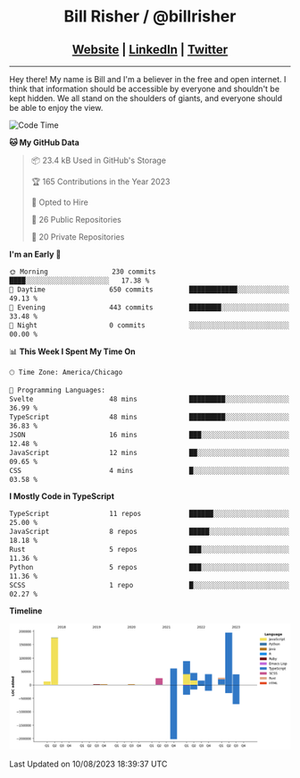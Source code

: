 
<h1 align="center">
    Bill Risher / @billrisher <br />
</h1>
<h2 align="center">
    <a href="https://billrisher.com">Website</a> | <a href="https://linkedin.com/in/william-risher">LinkedIn</a> | <a href="https://twitter.com/billrisher_">Twitter</a> 
 </h2>

---

Hey there! My name is Bill and I'm a believer in the free and open internet. 
I think that information should be accessible by everyone and shouldn't be kept hidden. 
We all stand on the shoulders of giants, and everyone should be able to enjoy the view.

<!--START_SECTION:waka-->
![Code Time](http://img.shields.io/badge/Code%20Time-219%20hrs%2048%20mins-blue)

**🐱 My GitHub Data** 

> 📦 23.4 kB Used in GitHub's Storage 
 > 
> 🏆 165 Contributions in the Year 2023
 > 
> 💼 Opted to Hire
 > 
> 📜 26 Public Repositories 
 > 
> 🔑 20 Private Repositories 
 > 
**I'm an Early 🐤** 

```text
🌞 Morning                230 commits         ████░░░░░░░░░░░░░░░░░░░░░   17.38 % 
🌆 Daytime                650 commits         ████████████░░░░░░░░░░░░░   49.13 % 
🌃 Evening                443 commits         ████████░░░░░░░░░░░░░░░░░   33.48 % 
🌙 Night                  0 commits           ░░░░░░░░░░░░░░░░░░░░░░░░░   00.00 % 
```


📊 **This Week I Spent My Time On** 

```text
🕑︎ Time Zone: America/Chicago

💬 Programming Languages: 
Svelte                   48 mins             █████████░░░░░░░░░░░░░░░░   36.99 % 
TypeScript               48 mins             █████████░░░░░░░░░░░░░░░░   36.83 % 
JSON                     16 mins             ███░░░░░░░░░░░░░░░░░░░░░░   12.48 % 
JavaScript               12 mins             ██░░░░░░░░░░░░░░░░░░░░░░░   09.65 % 
CSS                      4 mins              █░░░░░░░░░░░░░░░░░░░░░░░░   03.58 % 
```

**I Mostly Code in TypeScript** 

```text
TypeScript               11 repos            ██████░░░░░░░░░░░░░░░░░░░   25.00 % 
JavaScript               8 repos             █████░░░░░░░░░░░░░░░░░░░░   18.18 % 
Rust                     5 repos             ███░░░░░░░░░░░░░░░░░░░░░░   11.36 % 
Python                   5 repos             ███░░░░░░░░░░░░░░░░░░░░░░   11.36 % 
SCSS                     1 repo              █░░░░░░░░░░░░░░░░░░░░░░░░   02.27 % 
```



**Timeline**

![Lines of Code chart](https://raw.githubusercontent.com/billrisher/billrisher/main/assets/bar_graph.png)


 Last Updated on 10/08/2023 18:39:37 UTC
<!--END_SECTION:waka-->
